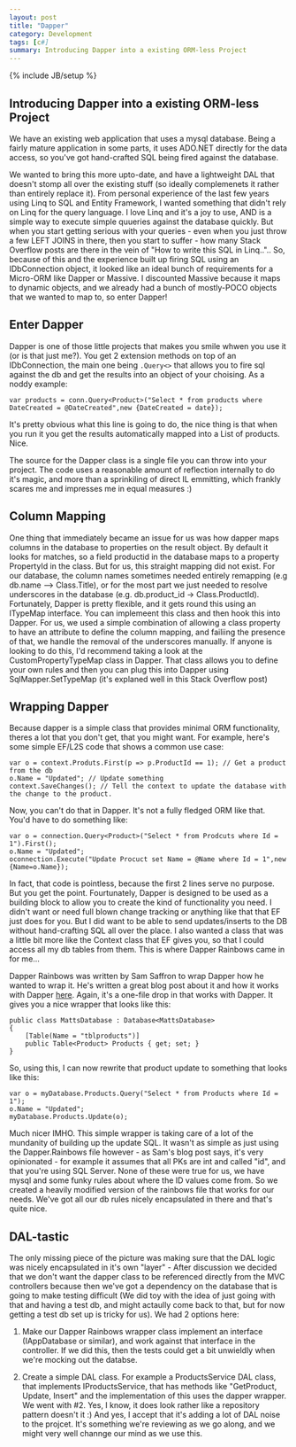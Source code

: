 ```yaml
---
layout: post
title: "Dapper"
category: Development
tags: [c#]
summary: Introducing Dapper into a existing ORM-less Project
---
```

{% include JB/setup %}

## Introducing Dapper into a existing ORM-less Project

We have an existing web application that uses a mysql database. Being a fairly mature application in some parts, it uses ADO.NET directly for the data access, so you've got hand-crafted SQL being fired against the database.

We wanted to bring this more upto-date, and have a lightweight DAL that doesn't stomp all over the existing stuff (so ideally complemenets it rather than entirely replace it). From personal experience of the last few years using Linq to SQL and Entity Framework, I wanted something that didn't rely on Linq for the query language. I love Linq and it's a joy to use, AND is a simple way to execute simple quueries against the database quickly. But when you start getting serious with your queries - even when you just throw a few LEFT JOINS in there, then you start to suffer - how many Stack Overflow posts are there in the vein of "How to write this SQL in Linq..".. So, because of this and the experience built up firing SQL using an IDbConnection object, it looked like an ideal bunch of requirements for a Micro-ORM like Dapper or Massive. I discounted Massive because it maps to dynamic objects, and we already had a bunch of mostly-POCO objects that we wanted to map to, so enter Dapper!

## Enter Dapper

Dapper is one of those little projects that makes you smile whwen you use it (or is that just me?). You get 2 extension methods on top of an IDbConnection, the main one being `.Query<>` that allows you to fire sql against the db and get the results into an object of your choising. As a noddy example:

	var products = conn.Query<Product>("Select * from products where DateCreated = @DateCreated",new {DateCreated = date});

It's pretty obvious what this line is going to do, the nice thing is that when you run it you get the results automatically mapped into a List of products. Nice.

The source for the Dapper class is a single file you can throw into your project. The code uses a reasonable amount of reflection internally to do it's magic, and more than a sprinkiling of direct IL emmitting, which frankly scares me and impresses me in equal measures :)

## Column Mapping

One thing that immediately became an issue for us was how dapper maps columns in the database to properties on the result object. By default it looks for matches, so a field productid in the database maps to a property PropertyId in the class. But for us, this straight mapping did not exist. For our database, the column names sometimes needed entirely remapping (e.g db.name --> Class.Title), or for the most part we just needed to resolve underscores in the database (e.g. db.product_id -> Class.ProductId). Fortunately, Dapper is pretty flexible, and it gets round this using an ITypeMap interface. You can implemeent this class and then hook this into Dapper. For us, we used a simple combination of allowing a class property to have an attribute to define the column mapping, and failiing the presence of that, we handle the removal of the underscores manually. If anyone is looking to do this, I'd recommend taking a look at the CustomPropertyTypeMap class in Dapper. That class allows you to define your own rules and then you can plug this into Dapper using 	SqlMapper.SetTypeMap (it's explaned well in this Stack Overflow post)

## Wrapping Dapper

Because dapper is a simple class that provides minimal ORM functionality, theres a lot that you don't get, that you might want. For example, here's some simple EF/L2S code that shows a common use case:

	var o = context.Produts.First(p => p.ProductId == 1); // Get a product from the db
	o.Name = "Updated"; // Update something
	context.SaveChanges(); // Tell the context to update the database with the change to the product.

Now, you can't do that in Dapper. It's not a fully fledged ORM like that. You'd have to do something like:

	var o = connection.Query<Product>("Select * from Prodcuts where Id = 1").First();
	o.Name = "Updated";
	oconnection.Execute("Update Procuct set Name = @Name where Id = 1",new {Name=o.Name});

In fact, that code is pointless, because the first 2 lines serve no purpose. But you get the point.
Fourtunately, Dapper is designed to be used as a building block to allow you to create the kind of functionality you need. I didn't want or need full blown change tracking or anything like that that EF just does for you. But I did want to be able to send updates/inserts to the DB without hand-crafting SQL all over the place. I also wanted a class that was a little bit more like the Context class that EF gives you, so that I could access all my db tables from them. This is where Dapper Rainbows came in for me...

Dapper Rainbows was written by Sam Saffron to wrap Dapper how he wanted to wrap it. He's written a great blog post about it and how it works with Dapper [here](samsaffron.com/archive/2012/01/16/that-annoying-insert-problem-getting-data-into-the-db-using-dapper). Again, it's a one-file drop in that works with Dapper. It gives you a nice wrapper that looks like this:

    public class MattsDatabase : Database<MattsDatabase>
    {
        [Table(Name = "tblproducts")]
        public Table<Product> Products { get; set; }
    }

So, using this, I can now rewrite that product update to something that looks like this:

	var o = myDatabase.Products.Query("Select * from Products where Id = 1");
	o.Name = "Updated";
	myDatabase.Products.Update(o);

Much nicer IMHO. This simple wrapper is taking care of a lot of the mundanity of building up the update SQL. It wasn't as simple as just using the Dapper.Rainbows file however - as Sam's blog post says, it's very opinionated - for example it assumes that all PKs are int and called "id", and that you're using SQL Server. None of these were true for us, we have mysql and some funky rules about where the ID values come from. So we created a heavily modified version of the rainbows file that works for our needs. We've got all our db rules nicely encapsulated in there and that's quite nice. 

## DAL-tastic

The only missing piece of the picture was making sure that the DAL logic was nicely encapsulated in it's own "layer" - After discussion we decided that we don't want the dapper class to be referenced directly from the MVC controllers because then we've got a dependency on the database that is going to make testing difficult (We did toy with the idea of just going with that and having a test db, and might actaully come back to that, but for now getting a test db set up is tricky for us). We had 2 options here:

1) Make our Dapper Rainbows wrapper class implement an interface (IAppDatabase or similar), and work against that interface in the controller. If we did this, then the tests could get a bit unwieldly when we're mocking out the databse.

2) Create a simple DAL class. For example a ProductsService DAL class, that implements IProductsService, that has methods like "GetProduct, Update, Insert" and the implementation of this uses the dapper wrapper. 
We went with #2. Yes, I know, it does look rather like a repository pattern doesn't it :) And yes, I accept that it's adding a lot of DAL noise to the projcet. It's something we're reviewing as we go along, and we might very well channge our mind as we use this.